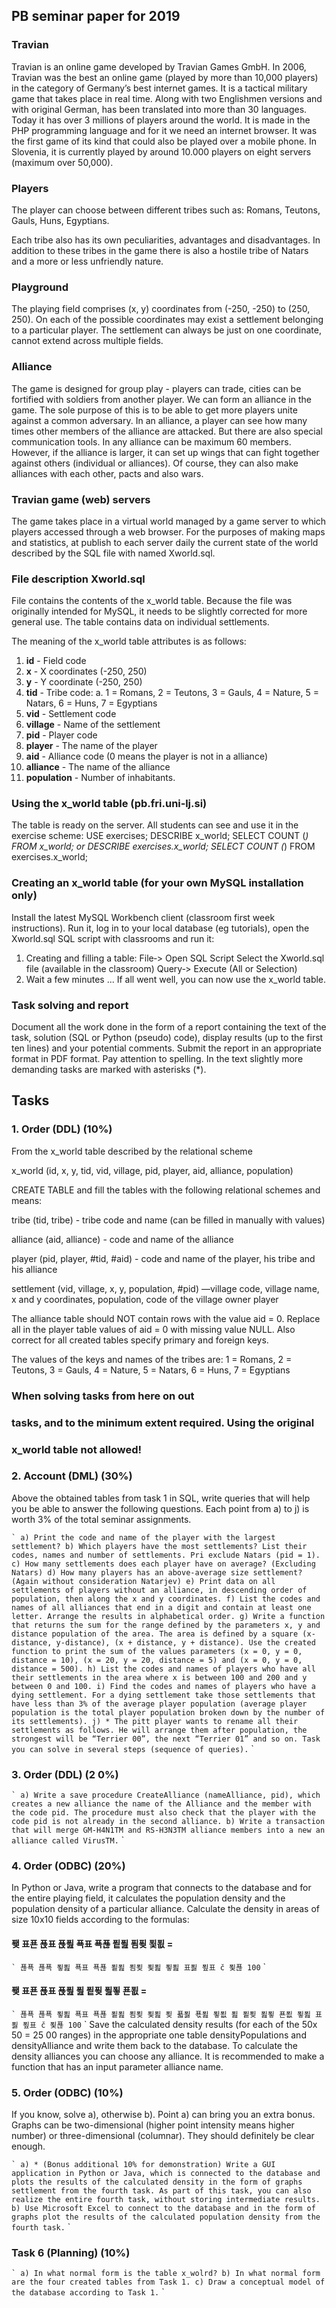 ## PB seminar paper for 2019

### Travian

Travian is an online game developed by Travian Games GmbH. In 2006, Travian was the best
an online game (played by more than 10,000 players) in the category of Germany’s best internet
games. It is a tactical military game that takes place in real time. Along with two Englishmen
versions and with original German, has been translated into more than 30 languages. Today it has over 3
millions of players around the world. It is made in the PHP programming language and for it
we need an internet browser. It was the first game of its kind that could also be played over a
mobile phone. In Slovenia, it is currently played by around 10.000 players on eight servers
(maximum over 50,000).

### Players

The player can choose between different tribes such as: Romans, Teutons, Gauls, Huns, Egyptians.

Each tribe also has its own peculiarities, advantages and disadvantages. In addition to these tribes in the game
there is also a hostile tribe of Natars and a more or less unfriendly nature.

### Playground

The playing field comprises (x, y) coordinates from (-250, -250) to (250, 250). On each of the possible
coordinates may exist a settlement belonging to a particular player. The settlement can always be just on
one coordinate, cannot extend across multiple fields.

### Alliance

The game is designed for group play - players can trade, cities can be fortified with soldiers from
another player. We can form an alliance in the game. The sole purpose of this is to be able to get more players
unite against a common adversary. In an alliance, a player can see how many times other members of the alliance are attacked. 
But there are also special communication tools. In any alliance can be maximum 60 members. 
However, if the alliance is larger, it can set up wings that can fight together against
others (individual or alliances). Of course, they can also make alliances with each other,
pacts and also wars.

### Travian game (web) servers


The game takes place in a virtual world managed by a game server to which players
accessed through a web browser. For the purposes of making maps and statistics, at
publish to each server daily the current state of the world described by the SQL file with
named Xworld.sql.

### File description Xworld.sql

File contains the contents of the x_world table. Because the file was originally intended for MySQL, it
needs to be slightly corrected for more general use. The table contains data on
individual settlements.

The meaning of the x_world table attributes is as follows:

1. **id** - Field code
2. **x** - X coordinates (-250, 250)
3. **y** - Y coordinate (-250, 250)
4. **tid** - Tribe code:
    a. 1 = Romans, 2 = Teutons, 3 = Gauls, 4 = Nature, 5 = Natars, 6 = Huns, 7 = Egyptians
5. **vid** - Settlement code
6. **village** - Name of the settlement
7. **pid** - Player code
8. **player** - The name of the player
9. **aid** - Alliance code (0 means the player is not in a alliance)
10. **alliance** - The name of the alliance
11. **population** - Number of inhabitants.

### Using the x_world table (pb.fri.uni‐lj.si)

The table is ready on the server. All students can see and use it in the exercise scheme:
USE exercises;
DESCRIBE x_world;
SELECT COUNT (*) FROM x_world;
or
DESCRIBE exercises.x_world;
SELECT COUNT (*) FROM exercises.x_world;

### Creating an x_world table (for your own MySQL installation only)

Install the latest MySQL Workbench client (classroom first week instructions).
Run it, log in to your local database (eg tutorials), open the Xworld.sql SQL script with
classrooms and run it:

1. Creating and filling a table:
File‐> Open SQL Script
Select the Xworld.sql file (available in the classroom)
Query‐> Execute (All or Selection)
2. Wait a few minutes ...
If all went well, you can now use the x_world table.


### Task solving and report

Document all the work done in the form of a report containing the text of the task, solution (SQL or
Python (pseudo) code), display results (up to the first ten lines) and your potential
comments. Submit the report in an appropriate format in PDF format. Pay attention to spelling. In the text
slightly more demanding tasks are marked with asterisks (*).

## Tasks

### 1. Order (DDL) (10%)

From the x_world table described by the relational scheme

x_world (id, x, y, tid, vid, village, pid, player,
aid, alliance, population)

CREATE TABLE and fill the tables with the following relational schemes and means:

tribe (tid, tribe) - tribe code and name (can be filled in manually with values)

alliance (aid, alliance) - code and name of the alliance

player (pid, player, #tid, #aid) - code and name of the player, his tribe and
his alliance

settlement (vid, village, x, y, population, #pid) —village code, village name, x and y
coordinates, population, code of the village owner player

The alliance table should NOT contain rows with the value aid = 0. Replace all in the player table
values ​​of aid = 0 with missing value NULL. Also correct for all created tables
specify primary and foreign keys.

The values ​​of the keys and names of the tribes are: 1 = Romans, 2 = Teutons, 3 = Gauls, 4 = Nature, 5 = Natars, 6
= Huns, 7 = Egyptians

### When solving tasks from here on out

### tasks, and to the minimum extent required. Using the original

### x_world table not allowed!


### 2. Account (DML) (30%)

Above the obtained tables from task 1 in SQL, write queries that will help you
be able to answer the following questions. Each point from a) to j) is worth 3% of the total
seminar assignments.

`` `
a) Print the code and name of the player with the largest settlement?
b) Which players have the most settlements? List their codes, names and number of settlements. Pri
exclude Natars (pid = 1).
c) How many settlements does each player have on average? (Excluding Natars)
d) How many players has an above-average size settlement? (Again without consideration
Natarjev)
e) Print data on all settlements of players without an alliance, in descending order of population,
then along the x and y coordinates.
f) List the codes and names of all alliances that end in a digit and contain at least one letter.
Arrange the results in alphabetical order.
g) Write a function that returns the sum for the range defined by the parameters x, y and distance
population of the area. The area is defined by a square (x-distance, y-distance),
(x + distance, y + distance). Use the created function to print the sum of the values
parameters (x = 0, y = 0, distance = 10), (x = 20, y = 20, distance = 5) and (x = 0, y = 0,
distance = 500).
h) List the codes and names of players who have all their settlements in the area where x is between
100 and 200 and y between 0 and 100.
i) Find the codes and names of players who have a dying settlement. For a dying settlement
take those settlements that have less than 3% of the average player population (average
player population is the total player population broken down by the number of its settlements).
j) * The pitt player wants to rename all their settlements as follows. He will arrange them after
population, the strongest will be “Terrier 00”, the next “Terrier 01” and so on. Task
you can solve in several steps (sequence of queries).
`` `
### 3. Order (DDL) (2 0%)

`` `
a) Write a save procedure CreateAlliance (nameAlliance, pid), which creates a new alliance
the name of the Alliance and the member with the code pid. The procedure must also check that the player
with the code pid is not already in the second alliance.
b) Write a transaction that will merge GM-H4N1TM and RS-H3N3TM alliance members into a new
an alliance called VirusTM.
`` `

### 4. Order (ODBC) (20%)

In Python or Java, write a program that connects to the database and
for the entire playing field, it calculates the population density and the population density of a particular alliance.
Calculate the density in areas of size 10x10 fields according to the formulas:

#### 퐺 표푠 푡표 푡푎 푝표 푝푢 푙푎 푐푖 푗푒 =

`` `
푢푝 푢푝 푛푎 푝표 푝푢 푙푎 푐푖 푗푎 푛푎 표푏 푚표 č 푗푢
100
`` `
#### 퐺 표푠 푡표 푡푎 푎 푙푖 푎푛 푠푒 =

`` `
푢푝 푢푝 푛푎 푝표 푝푢 푙푎 푐푖 푗푎 푖 푧푏 푟푎 푛푒 푎 푙푖 푎푛 푠푒 푛푎 표푏 푚표 č 푗푢
100
`` `
Save the calculated density results (for each of the 50x 50 = 25 00 ranges) in the appropriate one
table densityPopulations and densityAlliance and write them back to the database. To calculate the density
alliances you can choose any alliance. It is recommended to make a function that has an input
parameter alliance name.

### 5. Order (ODBC) (10%)

If you know, solve a), otherwise b). Point a) can bring you an extra bonus. Graphs can be
two-dimensional (higher point intensity means higher number) or three-dimensional (columnar).
They should definitely be clear enough.

`` `
a) * (Bonus additional 10% for demonstration) Write a GUI application in Python or Java,
which is connected to the database and plots the results of the calculated density in the form of graphs
settlement from the fourth task. As part of this task, you can also realize the entire fourth
task, without storing intermediate results.
b) Use Microsoft Excel to connect to the database and in the form of graphs
plot the results of the calculated population density from the fourth task.
`` `
### Task 6 (Planning) (10%)

`` `
a) In what normal form is the table x_wolrd?
b) In what normal form are the four created tables from Task 1.
c) Draw a conceptual model of the database according to Task 1.
`` `
